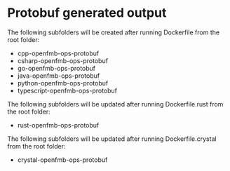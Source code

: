 # Protobuf generated output

The following subfolders will be created after running Dockerfile from the root folder:

* cpp-openfmb-ops-protobuf
* csharp-openfmb-ops-protobuf
* go-openfmb-ops-protobuf
* java-openfmb-ops-protobuf
* python-openfmb-ops-protobuf
* typescript-openfmb-ops-protobuf

The following subfolders will be updated after running Dockerfile.rust from the root folder:

* rust-openfmb-ops-protobuf

The following subfolders will be updated after running Dockerfile.crystal from the root folder:

* crystal-openfmb-ops-protobuf
